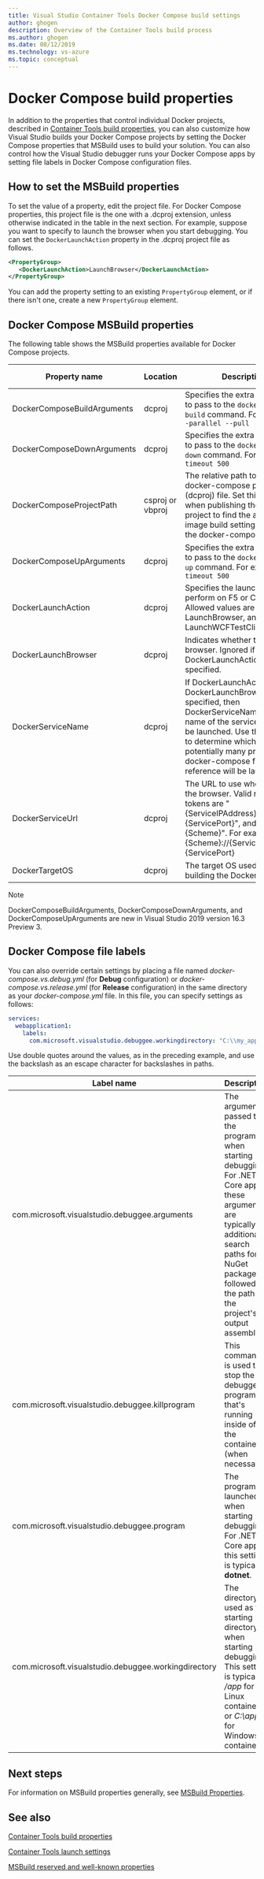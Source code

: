 ```yaml
---
title: Visual Studio Container Tools Docker Compose build settings
author: ghogen
description: Overview of the Container Tools build process
ms.author: ghogen
ms.date: 08/12/2019
ms.technology: vs-azure
ms.topic: conceptual
---
```

# Docker Compose build properties

In addition to the properties that control individual Docker projects, described in [Container Tools build properties](container-msbuild-properties.md), you can also customize how Visual Studio builds your Docker Compose projects by setting the Docker Compose properties that MSBuild uses to build your solution. You can also control how the Visual Studio debugger runs your Docker Compose apps by setting file labels in Docker Compose configuration files.

## How to set the MSBuild properties

To set the value of a property, edit the project file. For Docker Compose properties, this project file is the one with a .dcproj extension, unless otherwise indicated in the table in the next section. For example, suppose you want to specify to launch the browser when you start debugging. You can set the `DockerLaunchAction` property in the .dcproj project file as follows.

```xml
<PropertyGroup>
   <DockerLaunchAction>LaunchBrowser</DockerLaunchAction>
</PropertyGroup>
```

You can add the property setting to an existing `PropertyGroup` element, or if there isn't one, create a new `PropertyGroup` element.

## Docker Compose MSBuild properties

The following table shows the MSBuild properties available for Docker Compose projects.

| Property name | Location | Description | Default value  |
|---------------|----------|-------------|----------------|
|DockerComposeBuildArguments|dcproj|Specifies the extra parameters to pass to the `docker-compose build` command. For example, `--parallel --pull` |
|DockerComposeDownArguments|dcproj|Specifies the extra parameters to pass to the `docker-compose down` command. For example, `--timeout 500`|-|  
|DockerComposeProjectPath|csproj or vbproj|The relative path to the docker-compose project (dcproj) file. Set this property when publishing the service project to find the associated image build settings stored in the docker-compose.yml file.|-|
|DockerComposeUpArguments|dcproj|Specifies the extra parameters to pass to the `docker-compose up` command. For example, `--timeout 500`|-|
|DockerLaunchAction| dcproj | Specifies the launch action to perform on F5 or Ctrl+F5.  Allowed values are None, LaunchBrowser, and LaunchWCFTestClient|None|
|DockerLaunchBrowser| dcproj | Indicates whether to launch the browser. Ignored if DockerLaunchAction is specified. | False |
|DockerServiceName| dcproj|If DockerLaunchAction or DockerLaunchBrowser are specified, then DockerServiceName is the name of the service that should be launched.  Use this property to determine which of the potentially many projects that a docker-compose file can reference will be launched.|-|
|DockerServiceUrl| dcproj | The URL to use when launching the browser.  Valid replacement tokens are "{ServiceIPAddress}", "{ServicePort}", and "{Scheme}".  For example: {Scheme}://{ServiceIPAddress}:{ServicePort}|-|
|DockerTargetOS| dcproj | The target OS used when building the Docker image.|-|

> [!NOTE]
> DockerComposeBuildArguments, DockerComposeDownArguments, and DockerComposeUpArguments are new in Visual Studio 2019 version 16.3 Preview 3.

## Docker Compose file labels

You can also override certain settings by placing a file named *docker-compose.vs.debug.yml* (for **Debug** configuration) or *docker-compose.vs.release.yml* (for **Release** configuration) in the same directory as your *docker-compose.yml* file.  In this file, you can specify settings as follows:

```yml
services:
  webapplication1:
    labels:
      com.microsoft.visualstudio.debuggee.workingdirectory: "C:\\my_app_folder"
```

Use double quotes around the values, as in the preceding example, and use the backslash as an escape character for backslashes in paths.

|Label name|Description|
|----------|-----------|
|com.microsoft.visualstudio.debuggee.arguments|The arguments passed to the program when starting debugging. For .NET Core apps, these arguments are typically additional search paths for NuGet packages followed by the path to the project's output assembly.|
|com.microsoft.visualstudio.debuggee.killprogram|This command is used to stop the debuggee program that's running inside of the container (when necessary).|
|com.microsoft.visualstudio.debuggee.program|The program launched when starting debugging. For .NET Core apps, this setting is typically **dotnet**.|
|com.microsoft.visualstudio.debuggee.workingdirectory|The directory used as the starting directory when starting debugging. This setting is typically */app* for Linux containers, or *C:\app* for Windows containers.|

## Next steps

For information on MSBuild properties generally, see [MSBuild Properties](../msbuild/msbuild-properties.md).

## See also

[Container Tools build properties](container-msbuild-properties.md)

[Container Tools launch settings](container-launch-settings.md)

[MSBuild reserved and well-known properties](../msbuild/msbuild-reserved-and-well-known-properties.md)
